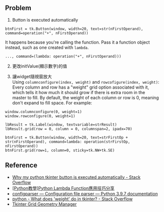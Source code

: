 ## Problem
1. Button is executed automatically
```
btnFirst = tk.Button(window, width=20, text=str(nFirstOperand), command=operation("+", nFirstOperand))
```
It happens because you're calling the function. Pass it a function object instead, such as one created with `lambda`.
```
..., command=(lambda: operation("+", nFirstOperand)))
```
2. 更改initValue(顯示數字)的值


3. 讓widget隨視窗放大 <br>
  Using `columnconfigure(index, weight)` and `rowcofigure(index, weight)`: <br>
    Every column and row has a "weight" grid option associated with it, which tells it how much it should grow if there is extra room in the master to fill. By         default, the weight of each column or row is 0, meaning don't expand to fill space. For example:
  ```
  window.columnconfigure(0, weight=1)
  window.rowconfigure(0, weight=1)
  
  lbResult = tk.Label(window, textvariable=strResult)
  lbResult.grid(row = 0, column = 0, columnspan=2, ipadx=70)
  
  btnFirst = tk.Button(window, width=20, text=strFirstOp + str(nFirstOperand), command=lambda: operation(strFirstOp, nFirstOperand))
  btnFirst.grid(row=1, column=0, sticky=tk.NW+tk.SE)
  ```
  
## Reference
* [Why my python tkinter button is executed automatically - Stack Overflow](https://stackoverflow.com/questions/19285907/why-my-python-tkinter-button-is-executed-automatically)
* [[Python教學]Python Lambda Function應用技巧分享](https://www.learncodewithmike.com/2019/12/python-lambda-functions.html)
* [configparser — Configuration file parser — Python 3.9.7 documentation](https://docs.python.org/3/library/configparser.html)
* [python - What does 'weight' do in tkinter? - Stack Overflow](https://stackoverflow.com/questions/45847313/what-does-weight-do-in-tkinter)
* [Tkinter Grid Geometry Manager](https://www.pythontutorial.net/tkinter/tkinter-grid/)
